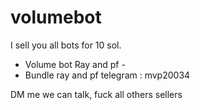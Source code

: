 # volumebot
I sell you all bots for 10 sol.  
- Volume bot Ray and pf -
- Bundle ray and pf  telegram : mvp20034

DM me we can talk, fuck all others sellers
